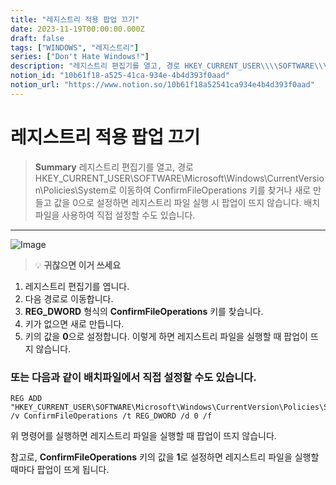 ```yaml
---
title: "레지스트리 적용 팝업 끄기"
date: 2023-11-19T00:00:00.000Z
draft: false
tags: ["WINDOWS", "레지스트리"]
series: ["Don't Hate Windows!"]
description: "레지스트리 편집기를 열고, 경로 HKEY_CURRENT_USER\\\\SOFTWARE\\\\Microsoft\\\\Windows\\\\CurrentVersion\\\\Policies\\\\System로 이동하여 ConfirmFileOperations 키를 찾거나 새로 만들고 값을 0으로 설정하면 레지스트리 파일 실행 시 팝업이 뜨지 않습니다. 배치파일을 사용하여 직접 설정할 수도 있습니다."
notion_id: "10b61f18-a525-41ca-934e-4b4d393f0aad"
notion_url: "https://www.notion.so/10b61f18a52541ca934e4b4d393f0aad"
---
```


# 레지스트리 적용 팝업 끄기

> **Summary**
> 레지스트리 편집기를 열고, 경로 HKEY_CURRENT_USER\\SOFTWARE\\Microsoft\\Windows\\CurrentVersion\\Policies\\System로 이동하여 ConfirmFileOperations 키를 찾거나 새로 만들고 값을 0으로 설정하면 레지스트리 파일 실행 시 팝업이 뜨지 않습니다. 배치파일을 사용하여 직접 설정할 수도 있습니다.

---

![Image](https://prod-files-secure.s3.us-west-2.amazonaws.com/09ccd4d5-876c-4bba-bbdf-cc77a0a11257/11cd1f3c-70bb-4ab7-9e2c-2f1936e43f10/Untitled.png?X-Amz-Algorithm=AWS4-HMAC-SHA256&X-Amz-Content-Sha256=UNSIGNED-PAYLOAD&X-Amz-Credential=ASIAZI2LB4662T6BQKCS%2F20250724%2Fus-west-2%2Fs3%2Faws4_request&X-Amz-Date=20250724T081016Z&X-Amz-Expires=3600&X-Amz-Security-Token=IQoJb3JpZ2luX2VjEAAaCXVzLXdlc3QtMiJHMEUCID6UisPk%2F3oDB736dQ%2FT8tGZP%2BLXEN%2Bd9YzszzcBrEVyAiEAkwudfHqV%2FVU%2BWLl2I3yuqbrrM58G4I2WR7mJRtZDeDEq%2FwMIKRAAGgw2Mzc0MjMxODM4MDUiDHioYA%2FpMqgl7I37lyrcA9iNdAkjpWEUI5TK39ra9%2FpVbQt6A7FJj%2Fi1oLJLX9dTHLfU4HBwW7J%2Fbk6cuWAATNjspX5pTfsyCy%2FFw7A%2FlWo0vaEDRLdVyporOEVBN4Sgaj1dPF43RYICLoxxp2pBlI5u8T7bEEouZj1Ethabtbrei02jE9yNhHNEmn71HldDthsDrTC17qHeBgDfipDmZ06YiikYQq%2FzxvslundHM1D%2BVPNXLflstwAAELW3CLjPuJh%2FRmr8gEBeczcL14PX9P3hUaR3EQZZukH2jmwYlUTy04ak%2F7eSpL5WABhKVGpwmYnZwqntXiXdAzKzZK9Z%2FCKyofa2Zyf1j5Bbc6iDIu7OtxYwLD7%2Bb7NnE6QcbrF65te3Zol%2BcX8QF7elWBAdAIgNo5y%2F3NrhJYrX6qTXhIIL3%2Bh7hekUw0vTqlnFNnHytfaDfvwF5ygdcMNgA4p64DelFP%2BR%2F%2ByJ6thckMIAguTGM1NNomF4pOIrWm4bXhrYQ6%2BHj5nFz4V%2B7j0qXGUA5PyIRAz%2BV4h0H3As1bwgXE7D%2FMuaxcrqH90EH7gAJdroNx8RgbLx0hngeva%2BtB2ruJRoB5JNzYKMabgRUoQQsR8qhdUX5D5m6WKhFdGzdG%2Bbg09f3kykNKwjLxiOMPTPh8QGOqUBViI70Rh%2FrGoKpfq3A%2BG31klD9DDxAU%2BlST%2B7c0MOQyz%2BH%2BkSBds%2FLnGz0FninnXn5OhR%2BdfObiDM3UGsrgCOJRTXp7CKnStSzglgrhtmj0J8x9K%2BBytCTDWjfoz%2F6%2BVS10arwvPG%2Bz5lYlZZuElqY63Dn%2Fw2PTC8VB6YnkXqIhyx1zQdBXwPIBjMAiA7%2Fnmw8QdIcpbPYNJ2UuUCqXEgcpL7rRjv&X-Amz-Signature=102ccc26cfcec3dee5f717d19b8134ff77e66f60e0ec7db687583ac7cf1db3c3&X-Amz-SignedHeaders=host&x-amz-checksum-mode=ENABLED&x-id=GetObject)

> 💡 **귀찮으면 이거 쓰세요**

1. 레지스트리 편집기를 엽니다.
1. 다음 경로로 이동합니다.
1. **REG_DWORD** 형식의 **ConfirmFileOperations** 키를 찾습니다.
1. 키가 없으면 새로 만듭니다.
1. 키의 값을 **0**으로 설정합니다.
이렇게 하면 레지스트리 파일을 실행할 때 팝업이 뜨지 않습니다.



### 또는 다음과 같이 배치파일에서 직접 설정할 수도 있습니다.

```plain text
REG ADD "HKEY_CURRENT_USER\SOFTWARE\Microsoft\Windows\CurrentVersion\Policies\System" /v ConfirmFileOperations /t REG_DWORD /d 0 /f

```

위 명령어를 실행하면 레지스트리 파일을 실행할 때 팝업이 뜨지 않습니다.

참고로, **ConfirmFileOperations** 키의 값을 **1**로 설정하면 레지스트리 파일을 실행할 때마다 팝업이 뜨게 됩니다.

